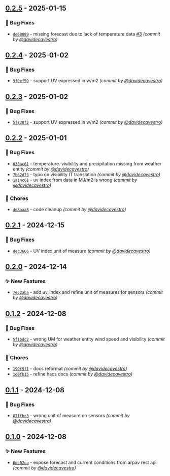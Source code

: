 
## [0.2.5] - 2025-01-15
### :bug: Bug Fixes
- [`de68889`](https://github.com/davidecavestro/arpa-veneto-weather/commit/de68889368aaa636515052effa194c450a734271) - missing forecast due to lack of temperature data [#3](https://github.com/davidecavestro/arpa-veneto-weather/pull/3) *(commit by [@davidecavestro](https://github.com/davidecavestro))*


## [0.2.4] - 2025-01-02
### :bug: Bug Fixes
- [`9f0ef59`](https://github.com/davidecavestro/arpa-veneto-weather/commit/9f0ef59a19cfb161ffbd046eec0c76d642f94dec) - support UV expressed in w/m2 *(commit by [@davidecavestro](https://github.com/davidecavestro))*


## [0.2.3] - 2025-01-02
### :bug: Bug Fixes
- [`5f838f2`](https://github.com/davidecavestro/arpa-veneto-weather/commit/5f838f27b2291906860a5a44f9b9db1b57cd8a75) - support UV expressed in w/m2 *(commit by [@davidecavestro](https://github.com/davidecavestro))*


## [0.2.2] - 2025-01-01
### :bug: Bug Fixes
- [`038ac61`](https://github.com/davidecavestro/arpa-veneto-weather/commit/038ac6184440a6c1362b102928df6a57748aeb1a) - temperature. visibility and precipitation missing from weather entity *(commit by [@davidecavestro](https://github.com/davidecavestro))*
- [`7b62d73`](https://github.com/davidecavestro/arpa-veneto-weather/commit/7b62d73605666b362f75cab6a605d4b4e5268467) - typo on visibility IT translation *(commit by [@davidecavestro](https://github.com/davidecavestro))*
- [`1a14c61`](https://github.com/davidecavestro/arpa-veneto-weather/commit/1a14c61f71b688f8f1dc66b7984207b5e1a747af) - uv index from data in MJ/m2 is wrong *(commit by [@davidecavestro](https://github.com/davidecavestro))*

### :wrench: Chores
- [`4d8aaa8`](https://github.com/davidecavestro/arpa-veneto-weather/commit/4d8aaa8de679a356e4a3ba6494f95739234e1a2c) - code cleanup *(commit by [@davidecavestro](https://github.com/davidecavestro))*


## [0.2.1] - 2024-12-15
### :bug: Bug Fixes
- [`dec3666`](https://github.com/davidecavestro/arpa-veneto-weather/commit/dec3666e6213bf6f3db310beab9afb3cb9c053b7) - UV index unit of measure *(commit by [@davidecavestro](https://github.com/davidecavestro))*


## [0.2.0] - 2024-12-14
### :sparkles: New Features
- [`7e52aba`](https://github.com/davidecavestro/arpa-veneto-weather/commit/7e52aba5ffc1192c49b4afa750491fb8aacec123) - add uv_index and refine unit of measures for sensors *(commit by [@davidecavestro](https://github.com/davidecavestro))*


## [0.1.2] - 2024-12-08
### :bug: Bug Fixes
- [`5f1bdc2`](https://github.com/davidecavestro/arpa-veneto-weather/commit/5f1bdc21ec095418037b96c2e8b0f6a5aa145b8f) - wrong UM for weather entity wind speed and visibility *(commit by [@davidecavestro](https://github.com/davidecavestro))*

### :wrench: Chores
- [`190f5f1`](https://github.com/davidecavestro/arpa-veneto-weather/commit/190f5f144aca5088f4c2e8a3344c5c1169b424c9) - docs reformat *(commit by [@davidecavestro](https://github.com/davidecavestro))*
- [`1d0fb15`](https://github.com/davidecavestro/arpa-veneto-weather/commit/1d0fb15d093f2774995ac7f6910eead205e99cce) - refine hacs docs *(commit by [@davidecavestro](https://github.com/davidecavestro))*


## [0.1.1] - 2024-12-08
### :bug: Bug Fixes
- [`87ffbc3`](https://github.com/davidecavestro/arpa-veneto-weather/commit/87ffbc33688db1798c9b012628634f8199da5a91) - wrong unit of measure on sensors *(commit by [@davidecavestro](https://github.com/davidecavestro))*


## [0.1.0] - 2024-12-08
### :sparkles: New Features
- [`8db02ca`](https://github.com/davidecavestro/arpa-veneto-weather/commit/8db02cac3d41bbdf7fda670130e2b22103d8b38f) - expose forecast and current conditions from arpav rest api *(commit by [@davidecavestro](https://github.com/davidecavestro))*

[0.1.0]: https://github.com/davidecavestro/arpa-veneto-weather/compare/0.0.0...0.1.0
[0.1.1]: https://github.com/davidecavestro/arpa-veneto-weather/compare/0.1.0...0.1.1
[0.1.2]: https://github.com/davidecavestro/arpa-veneto-weather/compare/0.1.1...0.1.2
[0.2.0]: https://github.com/davidecavestro/arpa-veneto-weather/compare/0.1.2...0.2.0
[0.2.1]: https://github.com/davidecavestro/arpa-veneto-weather/compare/0.2.0...0.2.1
[0.2.2]: https://github.com/davidecavestro/arpa-veneto-weather/compare/0.2.1...0.2.2
[0.2.3]: https://github.com/davidecavestro/arpa-veneto-weather/compare/0.2.2...0.2.3
[0.2.4]: https://github.com/davidecavestro/arpa-veneto-weather/compare/0.2.3...0.2.4
[0.2.5]: https://github.com/davidecavestro/arpa-veneto-weather/compare/0.2.4...0.2.5
